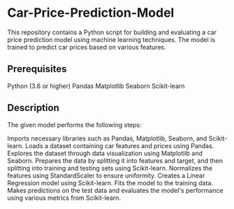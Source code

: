 # Car-Price-Prediction-Model
This repository contains a Python script for building and evaluating a car price prediction model using machine learning techniques. The model is trained to predict car prices based on various features.

## Prerequisites
Python (3.6 or higher)
Pandas
Matplotlib
Seaborn
Scikit-learn

## Description
The given model performs the following steps:

Imports necessary libraries such as Pandas, Matplotlib, Seaborn, and Scikit-learn.
Loads a dataset containing car features and prices using Pandas.
Explores the dataset through data visualization using Matplotlib and Seaborn.
Prepares the data by splitting it into features and target, and then splitting into training and testing sets using Scikit-learn.
Normalizes the features using StandardScaler to ensure uniformity.
Creates a Linear Regression model using Scikit-learn.
Fits the model to the training data.
Makes predictions on the test data and evaluates the model's performance using various metrics from Scikit-learn.
